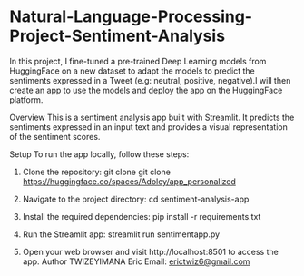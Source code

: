 # Natural-Language-Processing-Project-Sentiment-Analysis
In this project, I fine-tuned a pre-trained Deep Learning models from HuggingFace on a new dataset to adapt the models to predict the sentiments expressed in a Tweet (e.g: neutral, positive, negative).I will then create an app to use the models and deploy the app on the HuggingFace platform.

Overview
This is a sentiment analysis app built with Streamlit. It predicts the sentiments expressed in an input text and provides a visual representation of the sentiment scores.
 
Setup
To run the app locally, follow these steps:
1.	Clone the repository:
git clone git clone https://huggingface.co/spaces/Adoley/app_personalized

2.	Navigate to the project directory:
cd sentiment-analysis-app
  
3.	Install the required dependencies:
pip install -r requirements.txt

4.	Run the Streamlit app:
streamlit run sentimentapp.py
5.	Open your web browser and visit http://localhost:8501 to access the app.
Author
TWIZEYIMANA Eric
Email: erictwiz6@gmail.com 


